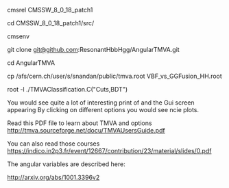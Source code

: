 cmsrel CMSSW_8_0_18_patch1

cd CMSSW_8_0_18_patch1/src/

cmsenv

git clone git@github.com:ResonantHbbHgg/AngularTMVA.git

cd AngularTMVA

cp /afs/cern.ch/user/s/snandan/public/tmva.root VBF_vs_GGFusion_HH.root

root -l ./TMVAClassification.C\(\"Cuts,BDT\"\)


You would see quite a lot of interesting print of and the Gui screen appearing By clicking on different options you would see ncie plots.


Read this PDF file to learn about TMVA and options
http://tmva.sourceforge.net/docu/TMVAUsersGuide.pdf

You can also read those courses
https://indico.in2p3.fr/event/12667/contribution/23/material/slides/0.pdf

The angular variables are described here:

http://arxiv.org/abs/1001.3396v2